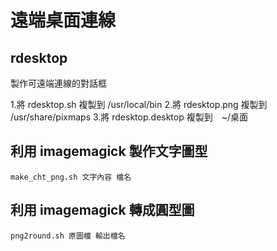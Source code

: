 # 遠端桌面連線

## rdesktop
製作可遠端連線的對話框

1.將 rdesktop.sh 複製到 /usr/local/bin
2.將 rdesktop.png 複製到 /usr/share/pixmaps
3.將 rdesktop.desktop 複製到　~/桌面

## 利用 imagemagick 製作文字圖型

`make_cht_png.sh 文字內容 檔名`

## 利用 imagemagick 轉成圓型圖

`png2round.sh 原圖檔 輸出檔名`


